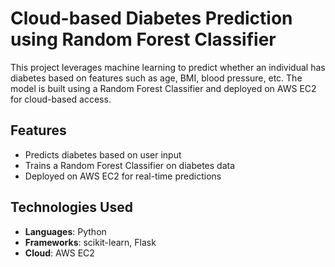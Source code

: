 # Cloud-based Diabetes Prediction using Random Forest Classifier

This project leverages machine learning to predict whether an individual has diabetes based on features such as age, BMI, blood pressure, etc. The model is built using a Random Forest Classifier and deployed on AWS EC2 for cloud-based access.

## Features
- Predicts diabetes based on user input
- Trains a Random Forest Classifier on diabetes data
- Deployed on AWS EC2 for real-time predictions

## Technologies Used
- **Languages**: Python
- **Frameworks**: scikit-learn, Flask
- **Cloud**: AWS EC2

